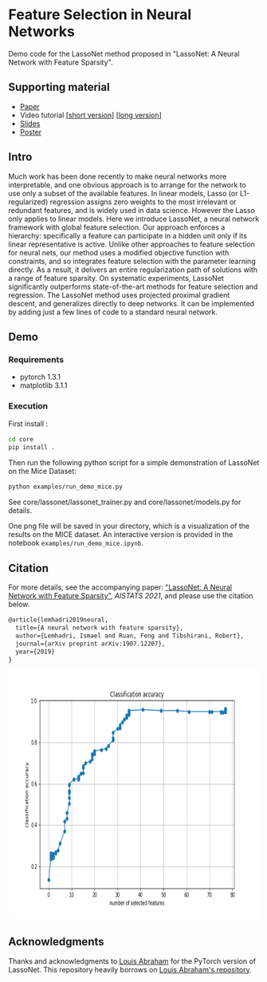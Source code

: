 # Feature Selection in Neural Networks
Demo code for the LassoNet method proposed in "LassoNet: A Neural Network with Feature Sparsity".

## Supporting material
- [Paper](https://arxiv.org/pdf/1907.12207.pdf)
- Video tutorial [[short version](https://www.youtube.com/watch?v=G5vPojso9PU)] [[long version](https://www.youtube.com/watch?v=ztGcoMPazwc)]
- [Slides](https://ismael.lemhadri.org/papers/pdf/lassonet_slides.pdf)
- [Poster](https://ismael.lemhadri.org/papers/pdf/lassonet_poster.pdf)

## Intro
Much work has been done recently to make neural networks more interpretable, and one obvious approach is to arrange for the network to use only a subset of the available features. In linear models, Lasso (or L1-regularized) regression assigns zero weights to the most irrelevant or redundant features, and is widely used in data science. However the Lasso only applies to linear models. Here we introduce LassoNet, a neural network framework with global feature selection. Our approach enforces a hierarchy: specifically a feature can participate in a hidden unit only if its linear representative is active. Unlike other approaches to feature selection for neural nets, our method uses a modified objective function with constraints, and so integrates feature selection with the parameter learning directly. As a result, it delivers an entire regularization path of solutions with a range of feature sparsity. On systematic experiments, LassoNet significantly outperforms state-of-the-art methods for feature selection and regression. The LassoNet method uses projected proximal gradient descent, and generalizes directly to deep networks. It can be implemented by adding just a few lines of code to a standard neural network.
<!---
![](examples/fig1.png)
*Figure obtained from running LassoNet on the [Mice Protein Expression Data Set] (https://archive.ics.uci.edu/ml/datasets/Mice+Protein+Expression), showing the test accuracy per number of features selected.*
--->

## Demo

### Requirements
- pytorch 1.3.1
- matplotlib 3.1.1

### Execution
First install :
```bash
cd core
pip install .
```
Then run the following python script for a simple demonstration of LassoNet on the Mice Dataset:
```bash
python examples/run_demo_mice.py
```
See core/lassonet/lassonet_trainer.py and core/lassonet/models.py for details.

One png file will be saved in your directory, which is a visualization of the results on the MICE dataset. An interactive version is provided in the notebook ```examples/run_demo_mice.ipynb```. 

## Citation
For more details, see the accompanying paper: ["LassoNet: A Neural Network with Feature Sparsity"](https://arxiv.org/abs/1907.12207), *AISTATS 2021*, and please use the citation below.

```
@article{lemhadri2019neural,
  title={A neural network with feature sparsity},
  author={Lemhadri, Ismael and Ruan, Feng and Tibshirani, Robert},
  journal={arXiv preprint arXiv:1907.12207},
  year={2019}
}
```
<p align="center">
  <img height="500" src="examples/fig1.png">
</p>


## Acknowledgments
Thanks and acknowledgments to [Louis Abraham](https://louisabraham.github.io/) for the PyTorch version of LassoNet. This repository heavily borrows on [Louis Abraham's repository](https://github.com/louisabraham/DeepLasso).
